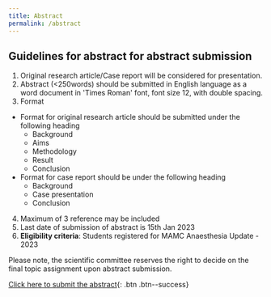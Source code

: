 ```yaml
---
title: Abstract
permalink: /abstract
---
```


## Guidelines for abstract for abstract submission

1. Original research article/Case report will be considered for presentation.
2. Abstract (<250words) should be submitted in English language as a word document in 'Times Roman' font, font size 12, with double spacing.
3. Format
  - Format for original research article should be submitted under the following heading 
    * Background 
    * Aims 
    * Methodology 
    * Result 
    * Conclusion
  - Format for case report should be under the following heading
    * Background
    * Case presentation
    * Conclusion
4. Maximum of 3 reference may be included 
5. Last date of submission of abstract is 15th Jan 2023
6. **Eligibility criteria**: Students registered for MAMC Anaesthesia Update - 2023 

Please note, the scientific committee reserves the right to decide on the final topic assignment upon abstract submission.

[Click here to submit the abstract](https://docs.google.com/forms/d/1ICAnVh1YTsHBhdVnj_Q02vbWPRjpHUss-v5hHYdjONA/viewform?edit_requested=true){: .btn .btn--success}
